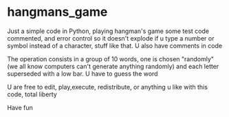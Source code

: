 # hangmans_game
Just a simple code in Python, playing hangman's game some test code commented, and error control so it doesn't explode if u type a number or symbol instead of a character, stuff like that. U also have comments in code

The operation consists in a group of 10 words, one is chosen "randomly" (we all know computers can't generate anything randomly) and each letter superseded with a low bar. U have to guess the word

U are free to edit, play,execute, redistribute, or anything u like with this code, total liberty

Have fun
